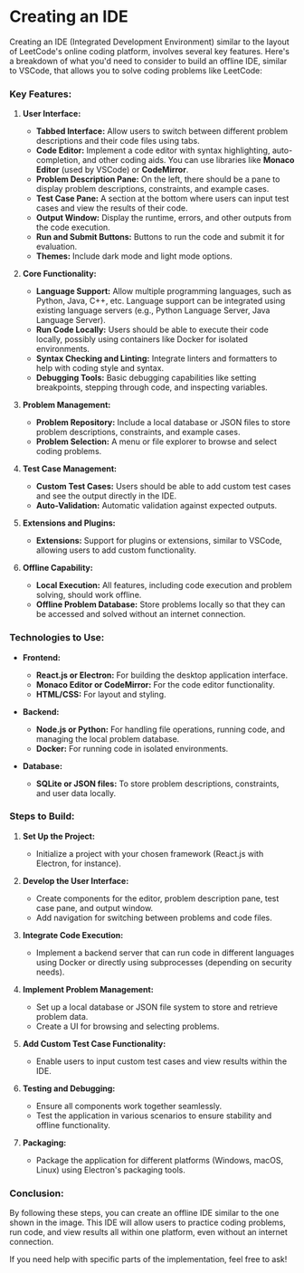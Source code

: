 # Creating an IDE 

Creating an IDE (Integrated Development Environment) similar to the layout of LeetCode's online coding platform, involves several key features. Here's a breakdown of what you'd need to consider to build an offline IDE, similar to VSCode, that allows you to solve coding problems like LeetCode:

### Key Features:

1. **User Interface:**
   - **Tabbed Interface:** Allow users to switch between different problem descriptions and their code files using tabs.
   - **Code Editor:** Implement a code editor with syntax highlighting, auto-completion, and other coding aids. You can use libraries like **Monaco Editor** (used by VSCode) or **CodeMirror**.
   - **Problem Description Pane:** On the left, there should be a pane to display problem descriptions, constraints, and example cases.
   - **Test Case Pane:** A section at the bottom where users can input test cases and view the results of their code.
   - **Output Window:** Display the runtime, errors, and other outputs from the code execution.
   - **Run and Submit Buttons:** Buttons to run the code and submit it for evaluation.
   - **Themes:** Include dark mode and light mode options.

2. **Core Functionality:**
   - **Language Support:** Allow multiple programming languages, such as Python, Java, C++, etc. Language support can be integrated using existing language servers (e.g., Python Language Server, Java Language Server).
   - **Run Code Locally:** Users should be able to execute their code locally, possibly using containers like Docker for isolated environments.
   - **Syntax Checking and Linting:** Integrate linters and formatters to help with coding style and syntax.
   - **Debugging Tools:** Basic debugging capabilities like setting breakpoints, stepping through code, and inspecting variables.

3. **Problem Management:**
   - **Problem Repository:** Include a local database or JSON files to store problem descriptions, constraints, and example cases.
   - **Problem Selection:** A menu or file explorer to browse and select coding problems.

4. **Test Case Management:**
   - **Custom Test Cases:** Users should be able to add custom test cases and see the output directly in the IDE.
   - **Auto-Validation:** Automatic validation against expected outputs.

5. **Extensions and Plugins:**
   - **Extensions:** Support for plugins or extensions, similar to VSCode, allowing users to add custom functionality.

6. **Offline Capability:**
   - **Local Execution:** All features, including code execution and problem solving, should work offline.
   - **Offline Problem Database:** Store problems locally so that they can be accessed and solved without an internet connection.

### Technologies to Use:

- **Frontend:**
  - **React.js or Electron:** For building the desktop application interface.
  - **Monaco Editor or CodeMirror:** For the code editor functionality.
  - **HTML/CSS:** For layout and styling.

- **Backend:**
  - **Node.js or Python:** For handling file operations, running code, and managing the local problem database.
  - **Docker:** For running code in isolated environments.

- **Database:**
  - **SQLite or JSON files:** To store problem descriptions, constraints, and user data locally.

### Steps to Build:

1. **Set Up the Project:**
   - Initialize a project with your chosen framework (React.js with Electron, for instance).

2. **Develop the User Interface:**
   - Create components for the editor, problem description pane, test case pane, and output window.
   - Add navigation for switching between problems and code files.

3. **Integrate Code Execution:**
   - Implement a backend server that can run code in different languages using Docker or directly using subprocesses (depending on security needs).

4. **Implement Problem Management:**
   - Set up a local database or JSON file system to store and retrieve problem data.
   - Create a UI for browsing and selecting problems.

5. **Add Custom Test Case Functionality:**
   - Enable users to input custom test cases and view results within the IDE.

6. **Testing and Debugging:**
   - Ensure all components work together seamlessly.
   - Test the application in various scenarios to ensure stability and offline functionality.

7. **Packaging:**
   - Package the application for different platforms (Windows, macOS, Linux) using Electron's packaging tools.

### Conclusion:

By following these steps, you can create an offline IDE similar to the one shown in the image. This IDE will allow users to practice coding problems, run code, and view results all within one platform, even without an internet connection. 

If you need help with specific parts of the implementation, feel free to ask!
